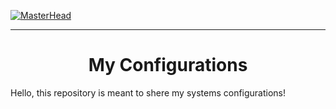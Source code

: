 [![MasterHead](https://cdn.discordapp.com/attachments/913619847240364031/915460442665660426/Untitled-2-Recovrered.png)](https://alissonpeixer.github.io/)

<hr>

<h1  align="center" >My Configurations</h1>

Hello, this repository is meant to shere my systems configurations!
